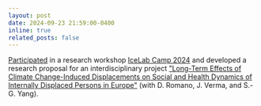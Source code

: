```yaml
---
layout: post
date: 2024-09-23 21:59:00-0400
inline: true
related_posts: false
---
```


[Participated](https://drive.google.com/file/d/1GAlLJlZmJhZan0vi2T3J4GoGsK9lw0uj/view?usp=sharing) in a research workshop 
[IceLab Camp 2024](https://icelab.se/event/icelab-camp-2024/) and developed a research proposal 
for an interdisciplinary project ["Long-Term Effects of Climate Change-Induced Displacements on Social and Health Dynamics 
of Internally Displaced Persons in Europe"](https://drive.google.com/file/d/1TPo-zIrIq00bdAnsAGobes2a2JmDl3_f/view?usp=sharing) 
(with D. Romano, J. Verma, and S.-G. Yang).
